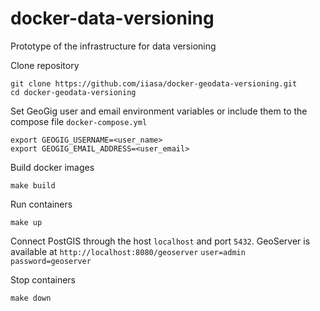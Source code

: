 # docker-data-versioning
Prototype of the infrastructure for data versioning

Clone repository 
```
git clone https://github.com/iiasa/docker-geodata-versioning.git
cd docker-geodata-versioning
```
Set GeoGig user and email environment variables or include them to the compose file `docker-compose.yml`
```
export GEOGIG_USERNAME=<user_name>
export GEOGIG_EMAIL_ADDRESS=<user_email>
```
Build docker images
``` 
make build
``` 
Run containers
``` 
make up
``` 
Connect PostGIS through the host `localhost` and port `5432`. GeoServer is available at `http://localhost:8080/geoserver` `user=admin password=geoserver`

Stop containers
``` 
make down
``` 

